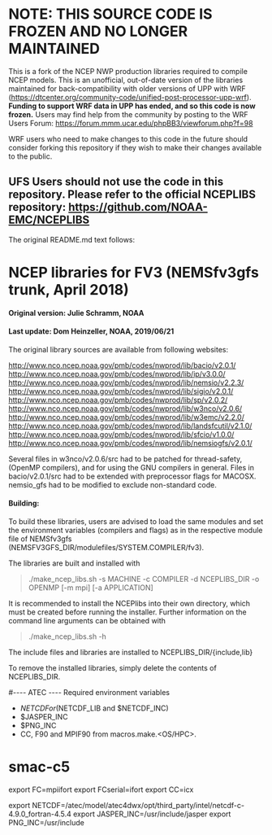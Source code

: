 # NOTE: THIS SOURCE CODE IS FROZEN AND NO LONGER MAINTAINED

This is a fork of the NCEP NWP production libraries required to compile NCEP models. This is an unofficial, out-of-date version of the libraries maintained for back-compatibility with older versions of UPP with WRF (https://dtcenter.org/community-code/unified-post-processor-upp-wrf). **Funding to support WRF data in UPP has ended, and so this code is now frozen.** Users may find help from the community by posting to the WRF Users Forum: https://forum.mmm.ucar.edu/phpBB3/viewforum.php?f=98

WRF users who need to make changes to this code in the future should consider forking this repository if they wish to make their changes available to the public.

## UFS Users should not use the code in this repository. Please refer to the official NCEPLIBS repository: https://github.com/NOAA-EMC/NCEPLIBS

The original README.md text follows:

# NCEP libraries for FV3 (NEMSfv3gfs trunk, April 2018)

#### Original version: Julie Schramm, NOAA
#### Last update: Dom Heinzeller, NOAA, 2019/06/21

The original library sources are available from following websites:

http://www.nco.ncep.noaa.gov/pmb/codes/nwprod/lib/bacio/v2.0.1/
http://www.nco.ncep.noaa.gov/pmb/codes/nwprod/lib/ip/v3.0.0/
http://www.nco.ncep.noaa.gov/pmb/codes/nwprod/lib/nemsio/v2.2.3/
http://www.nco.ncep.noaa.gov/pmb/codes/nwprod/lib/sigio/v2.0.1/
http://www.nco.ncep.noaa.gov/pmb/codes/nwprod/lib/sp/v2.0.2/
http://www.nco.ncep.noaa.gov/pmb/codes/nwprod/lib/w3nco/v2.0.6/
http://www.nco.ncep.noaa.gov/pmb/codes/nwprod/lib/w3emc/v2.2.0/
http://www.nco.ncep.noaa.gov/pmb/codes/nwprod/lib/landsfcutil/v2.1.0/
http://www.nco.ncep.noaa.gov/pmb/codes/nwprod/lib/sfcio/v1.0.0/
http://www.nco.ncep.noaa.gov/pmb/codes/nwprod/lib/nemsiogfs/v2.0.1/

Several files in w3nco/v2.0.6/src had to be patched for thread-safety,
(OpenMP compilers), and for using the GNU compilers in general. Files in
bacio/v2.0.1/src had to be extended with preprocessor flags for MACOSX.
nemsio_gfs had to be modified to exclude non-standard code.

#### Building:

To build these libraries, users are advised to load the same modules and
set the environment variables (compilers and flags) as in the respective
module file of NEMSfv3gfs (NEMSFV3GFS_DIR/modulefiles/SYSTEM.COMPILER/fv3).

The libraries are built and installed with

> ./make_ncep_libs.sh -s MACHINE -c COMPILER -d NCEPLIBS_DIR -o OPENMP [-m mpi] [-a APPLICATION]

It is recommended to install the NCEPlibs into their own directory, which must be created before running the installer. Further information on the command line arguments can be obtained with

> ./make_ncep_libs.sh -h

The include files and libraries are installed to NCEPLIBS_DIR/{include,lib}

To remove the installed libraries, simply delete the contents of NCEPLIBS_DIR.

#---- ATEC ----
Required environment variables
- $NETCDF or ($NETCDF_LIB and $NETCDF_INC)
- $JASPER_INC
- $PNG_INC
- CC, F90 and MPIF90 from macros.make.<OS/HPC>.<compiler>

# smac-c5
export FC=mpiifort
export FCserial=ifort
export CC=icx

export NETCDF=/atec/model/atec4dwx/opt/third_party/intel/netcdf-c-4.9.0_fortran-4.5.4
export JASPER_INC=/usr/include/jasper
export PNG_INC=/usr/include
